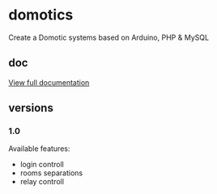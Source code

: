 # domotics
Create a Domotic systems based on Arduino, PHP &amp; MySQL

## doc
[View full documentation](doc/doc.md)

## versions
### 1.0
Available features:
- login controll
- rooms separations
- relay controll